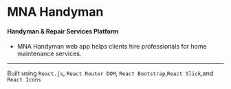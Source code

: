 # MNA Handyman

#### Handyman & Repair Services Platform

- MNA Handyman web app helps clients hire professionals for home maintenance services.

---

Built using `React.js`, `React Router DOM`, `React Bootstrap`,`React Slick`,and `React Icons`
